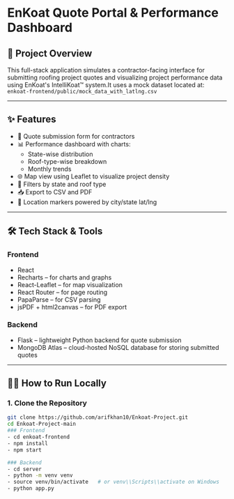 #  EnKoat Quote Portal & Performance Dashboard

## 🚀 Project Overview  
This full-stack application simulates a contractor-facing interface for submitting roofing project quotes and visualizing project performance data using EnKoat's IntelliKoat™ system.It uses a mock dataset located at:  `enkoat-frontend/public/mock_data_with_latlng.csv`

---

## ✨ Features  
- 🧾 Quote submission form for contractors  
- 📊 Performance dashboard with charts:  
  - State-wise distribution  
  - Roof-type-wise breakdown  
  - Monthly trends  
- 🌐 Map view using Leaflet to visualize project density  
- 🎯 Filters by state and roof type  
- 📥 Export to CSV and PDF  
- 📍 Location markers powered by city/state lat/lng  

---

## 🛠️ Tech Stack & Tools  

### **Frontend**
- React  
- Recharts – for charts and graphs  
- React-Leaflet – for map visualization  
- React Router – for page routing  
- PapaParse – for CSV parsing  
- jsPDF + html2canvas – for PDF export  

### **Backend**
- Flask – lightweight Python backend for quote submission  
- MongoDB Atlas – cloud-hosted NoSQL database for storing submitted quotes  

---

## 🧑‍💻 How to Run Locally  

### 1. Clone the Repository

```bash
git clone https://github.com/arifkhan10/Enkoat-Project.git
cd Enkoat-Project-main
### Frontend
- cd enkoat-frontend
- npm install
- npm start

### Backend
- cd server
- python -m venv venv
- source venv/bin/activate   # or venv\\Scripts\\activate on Windows
- python app.py
